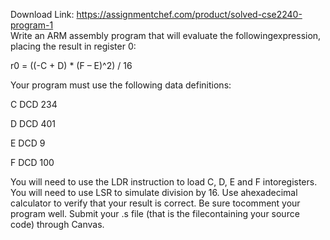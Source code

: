 Download Link: https://assignmentchef.com/product/solved-cse2240-program-1
<br>
Write an ARM assembly program that will evaluate the followingexpression, placing the result in register 0:




r0 = ((-C + D) * (F – E)^2) / 16




Your program must use the following data definitions:




C DCD 234

D DCD 401

E DCD 9

F DCD 100




You will need to use the LDR instruction to load C, D, E and F intoregisters. You will need to use LSR to simulate division by 16. Use ahexadecimal calculator to verify that your result is correct. Be sure tocomment your program well. Submit your .s file (that is the filecontaining your source code) through Canvas.


